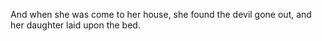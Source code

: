 And when she was come to her house, she found the devil gone out, and her daughter laid upon the bed.

